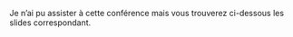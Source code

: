 
Je n’ai pu assister à cette conférence mais vous trouverez ci-dessous les slides correspondant.

<div style="text-align: center">
</div>